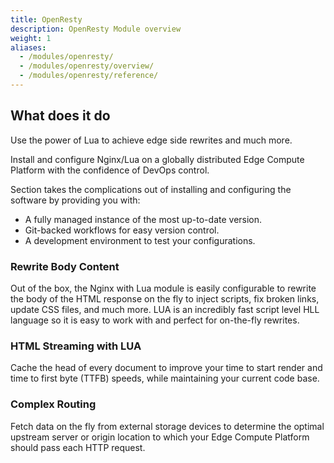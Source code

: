 ```yaml
---
title: OpenResty
description: OpenResty Module overview
weight: 1
aliases:
  - /modules/openresty/
  - /modules/openresty/overview/
  - /modules/openresty/reference/
---
```


## What does it do

Use the power of Lua to achieve edge side rewrites and much more.

Install and configure Nginx/Lua on a globally distributed Edge Compute Platform with the confidence of DevOps control.

Section takes the complications out of installing and configuring the software by providing you with:

- A fully managed instance of the most up-to-date version.
- Git-backed workflows for easy version control.
- A development environment to test your configurations.

### Rewrite Body Content

Out of the box, the Nginx with Lua module is easily configurable to rewrite the body of the HTML response on the fly to inject scripts, fix broken links, update CSS files, and much more. LUA is an incredibly fast script level HLL language so it is easy to work with and perfect for on-the-fly rewrites.

### HTML Streaming with LUA

Cache the head of every document to improve your time to start render and time to first byte (TTFB) speeds, while maintaining your current code base.

### Complex Routing

Fetch data on the fly from external storage devices to determine the optimal upstream server or origin location to which your Edge Compute Platform should pass each HTTP request.